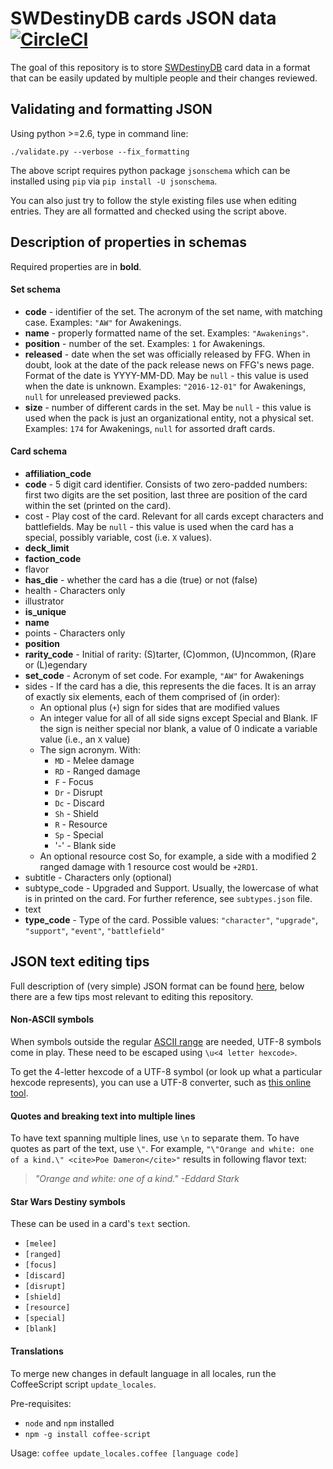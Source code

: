 SWDestinyDB cards JSON data [![CircleCI](https://circleci.com/gh/fafranco82/swdestinydb-json-data.svg?style=svg)](https://circleci.com/gh/fafranco82/swdestinydb-json-data)
=========

The goal of this repository is to store [SWDestinyDB](https://swdestinydb.com) card data in a format that can be easily updated by multiple people and their changes reviewed.

## Validating and formatting JSON

Using python >=2.6, type in command line:

```
./validate.py --verbose --fix_formatting
```

The above script requires python package `jsonschema` which can be installed using `pip` via `pip install -U jsonschema`.

You can also just try to follow the style existing files use when editing entries. They are all formatted and checked using the script above.

## Description of properties in schemas

Required properties are in **bold**.

#### Set schema

* **code** - identifier of the set. The acronym of the set name, with matching case. Examples: `"AW"` for Awakenings.
* **name** - properly formatted name of the set. Examples: `"Awakenings"`.
* **position** - number of the set. Examples: `1` for Awakenings.
* **released** - date when the set was officially released by FFG. When in doubt, look at the date of the pack release news on FFG's news page. Format of the date is YYYY-MM-DD. May be `null` - this value is used when the date is unknown. Examples: `"2016-12-01"` for Awakenings, `null` for unreleased previewed packs.
* **size** - number of different cards in the set. May be `null` - this value is used when the pack is just an organizational entity, not a physical set.  Examples: `174` for Awakenings, `null` for assorted draft cards.

#### Card schema

* **affiliation_code**
* **code** - 5 digit card identifier. Consists of two zero-padded numbers: first two digits are the set position, last three are position of the card within the set (printed on the card).
* cost - Play cost of the card. Relevant for all cards except characters and battlefields. May be `null` - this value is used when the card has a special, possibly variable, cost (i.e. `X` values).
* **deck_limit**
* **faction_code**
* flavor
* **has_die** - whether the card has a die (true) or not (false)
* health - Characters only
* illustrator
* **is_unique**
* **name**
* points - Characters only
* **position**
* **rarity_code** - Initial of rarity: (S)tarter, (C)ommon, (U)ncommon, (R)are or (L)egendary
* **set_code** - Acronym of set code. For example, `"AW"` for Awakenings
* sides - If the card has a die, this represents the die faces. It is an array of exactly six elements, each of them comprised of (in order):
	* An optional plus (`+`) sign for sides that are modified values
	* An integer value for all of all side signs except Special and Blank. IF the sign is neither special nor blank, a value of 0 indicate a variable value (i.e., an `X` value)
	* The sign acronym. With:
		* `MD` - Melee damage
		* `RD` - Ranged damage
		* `F` - Focus
		* `Dr` - Disrupt
		* `Dc` - Discard
		* `Sh` - Shield
		* `R` - Resource
		* `Sp` - Special
		* '-' - Blank side
	* An optional resource cost
	So, for example, a side with a modified 2 ranged damage with 1 resource cost would be `+2RD1`.
* subtitle - Characters only (optional)
* subtype_code - Upgraded and Support. Usually, the lowercase of what is in printed on the card. For further reference, see `subtypes.json` file.
* text
* **type_code** - Type of the card. Possible values: `"character"`, `"upgrade"`, `"support"`, `"event"`, `"battlefield"`

## JSON text editing tips

Full description of (very simple) JSON format can be found [here](http://www.json.org/), below there are a few tips most relevant to editing this repository.

#### Non-ASCII symbols

When symbols outside the regular [ASCII range](https://en.wikipedia.org/wiki/ASCII#ASCII_printable_code_chart) are needed, UTF-8 symbols come in play. These need to be escaped using `\u<4 letter hexcode>`.

To get the 4-letter hexcode of a UTF-8 symbol (or look up what a particular hexcode represents), you can use a UTF-8 converter, such as [this online tool](http://www.ltg.ed.ac.uk/~richard/utf-8.cgi).

#### Quotes and breaking text into multiple lines

To have text spanning multiple lines, use `\n` to separate them. To have quotes as part of the text, use `\"`.  For example, `"\"Orange and white: one of a kind.\" <cite>Poe Dameron</cite>"` results in following flavor text:

> *"Orange and white: one of a kind." -Eddard Stark*

#### Star Wars Destiny symbols

These can be used in a card's `text` section.

 * `[melee]`
 * `[ranged]`
 * `[focus]`
 * `[discard]`
 * `[disrupt]`
 * `[shield]`
 * `[resource]`
 * `[special]`
 * `[blank]`

#### Translations

To merge new changes in default language in all locales, run the CoffeeScript script `update_locales`.

Pre-requisites:
 * `node` and `npm` installed
 * `npm -g install coffee-script`

Usage: `coffee update_locales.coffee [language code]`
